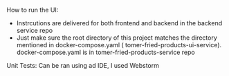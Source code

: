 How to run the UI:

- Instrcutions are delivered for both frontend and backend in the backend service repo
- Just make sure the root directory of this project matches the directory mentioned in docker-compose.yaml (
  tomer-fried-products-ui-service). docker-compose.yaml is in tomer-fried-products-service repo

Unit Tests:
Can be ran using ad IDE, I used Webstorm
